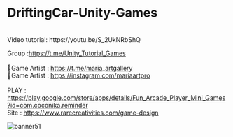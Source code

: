 # DriftingCar-Unity-Games
<br />
Video tutorial: https://youtu.be/S_2UkNRbShQ <br />

Group :https://t.me/Unity_Tutorial_Games<br /><br />
🎨Game Artist : https://t.me/maria_artgallery<br />
🎨Game Artist : https://instagram.com/mariaartpro <br /><br />
PLAY : https://play.google.com/store/apps/details/Fun_Arcade_Player_Mini_Games?id=com.coconika.reminder<br />
Site : https://www.rarecreativities.com/game-design <br />



![banner51](https://user-images.githubusercontent.com/83016119/221405490-472c5e84-8000-4c64-b5fd-950eeab8fe84.png)

